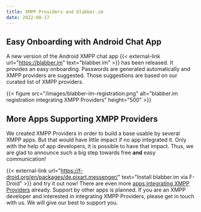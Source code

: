 ```yaml
---
title: XMPP Providers and blabber.im
date: 2022-08-17
---
```


## Easy Onboarding with Android Chat App

A new version of the Android XMPP chat app {{< external-link url="https://blabber.im" text="blabber.im" >}} has been released.
It provides an easy onboarding.
Passwords are generated automatically and XMPP providers are suggested.
Those suggestions are based on our curated list of XMPP providers.

{{< figure src="/images/blabber-im-registration.png" alt="blabber.im registration integrating XMPP Providers" height="500" >}}

## More Apps Supporting XMPP Providers

We created XMPP Providers in order to build a base usable by several XMPP apps.
But that would have little impact if no app integrated it.
Only with the help of app developers, it is possible to have that impact.
Thus, we are glad to announce such a big step towards free **and** easy communication!

{{< external-link url="https://f-droid.org/en/packages/de.pixart.messenger/" text="Install blabber.im via F-Droid" >}} and try it out now!
There are even more [apps integrating XMPP Providers](/apps/) already.
Support by other apps is planned.
If you are an XMPP developer and interested in integrating XMPP Providers, please get in touch with us.
We will give our best to support you.
